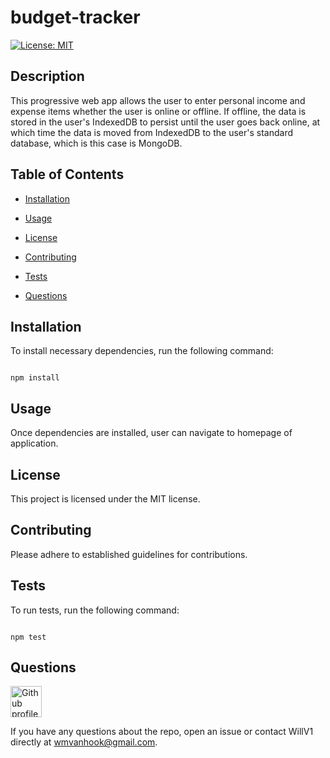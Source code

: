 # budget-tracker

[![License: MIT](https://img.shields.io/badge/License-MIT-yellow.svg)](https://opensource.org/licenses/MIT)

## Description
  
This progressive web app allows the user to enter personal income and expense items whether the user is online or offline.  If offline, the data is stored in the user's IndexedDB to persist until the user goes back online, at which time the data is moved from IndexedDB to the user's standard database, which is this case is MongoDB.

## Table of Contents

* [Installation](#installation)

* [Usage](#usage)
  
* [License](#license)

* [Contributing](#contributing)

* [Tests](#tests)

* [Questions](#questions)

## Installation 

To install necessary dependencies, run the following command: 

```

npm install

```

## Usage

Once dependencies are installed, user can navigate to homepage of application.

## License

This project is licensed under the MIT license.

## Contributing 

Please adhere to established guidelines for contributions.

## Tests 

To run tests, run the following command:

```

npm test

```

## Questions

<img src ="https://avatars2.githubusercontent.com/u/61336802?v=4" alt="Github profile image" width="50px" height="50px" />

If you have any questions about the repo, open an issue or contact WillV1 directly at wmvanhook@gmail.com.
